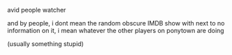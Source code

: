 avid people watcher

<p> and by people, i dont mean the random obscure IMDB show with next to no information on it, i mean whatever the other players on ponytown are doing </p>
<p> (usually something stupid) </p>
